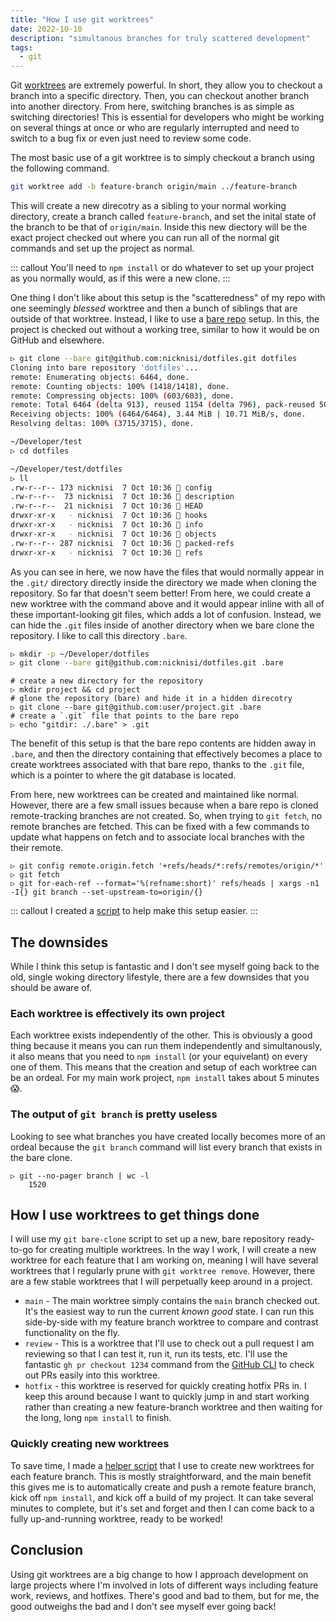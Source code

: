 ```yaml
---
title: "How I use git worktrees"
date: 2022-10-10
description: "simultanous branches for truly scattered development"
tags:
  - git
---
```


Git [worktrees](https://git-scm.com/docs/git-worktree) are extremely powerful. In short, they allow you to checkout a
branch into a specific directory. Then, you can checkout another branch into another directory. From here, switching
branches is as simple as switching directories! This is essential for developers who might be working on several things
at once or who are regularly interrupted and need to switch to a bug fix or even just need to review some code.

The most basic use of a git worktree is to simply checkout a branch using the following command.

```bash
git worktree add -b feature-branch origin/main ../feature-branch
```

This will create a new direcotry as a sibling to your normal working directory, create a branch called
`feature-branch`, and set the inital state of the branch to be that of `origin/main`. Inside this new diectory will be
the exact project checked out where you can run all of the normal git commands and set up the project as normal.

::: callout
You'll need to `npm install` or do whatever to set up your project as you normally would, as if this were a new clone.
:::

One thing I don't like about this setup is the "scatteredness" of my repo with one seemingly _blessed_ worktree and
then a bunch of siblings that are outside of that worktree. Instead, I like to use a [bare
repo](https://git-scm.com/book/en/v2/Git-on-the-Server-Getting-Git-on-a-Server#_bare_repo) setup. In this, the project
is checked out without a working tree, similar to how it would be on GitHub and elsewhere.

```bash
▷ git clone --bare git@github.com:nicknisi/dotfiles.git dotfiles
Cloning into bare repository 'dotfiles'...
remote: Enumerating objects: 6464, done.
remote: Counting objects: 100% (1418/1418), done.
remote: Compressing objects: 100% (603/603), done.
remote: Total 6464 (delta 913), reused 1154 (delta 796), pack-reused 5046
Receiving objects: 100% (6464/6464), 3.44 MiB | 10.71 MiB/s, done.
Resolving deltas: 100% (3715/3715), done.

~/Developer/test 
▷ cd dotfiles

~/Developer/test/dotfiles 
▷ ll
.rw-r--r-- 173 nicknisi  7 Oct 10:36  config
.rw-r--r--  73 nicknisi  7 Oct 10:36  description
.rw-r--r--  21 nicknisi  7 Oct 10:36  HEAD
drwxr-xr-x   - nicknisi  7 Oct 10:36  hooks
drwxr-xr-x   - nicknisi  7 Oct 10:36  info
drwxr-xr-x   - nicknisi  7 Oct 10:36  objects
.rw-r--r-- 287 nicknisi  7 Oct 10:36  packed-refs
drwxr-xr-x   - nicknisi  7 Oct 10:36  refs
```

As you can see in here, we now have the files that would normally appear in the `.git/` directory directly inside the
directory we made when cloning the repository. So far that doesn't seem better! From here, we could create a new
worktree with the command above and it would appear inline with all of these important-looking git files, which adds a
lot of confusion. Instead, we can hide the `.git` files inside of another directory when we bare clone the repository.
I like to call this directory `.bare`.

```bash
▷ mkdir -p ~/Developer/dotfiles
▷ git clone --bare git@github.com:nicknisi/dotfiles.git .bare
```

```shell
# create a new directory for the repository
▷ mkdir project && cd project
# glone the repository (bare) and hide it in a hidden direcotry
▷ git clone --bare git@github.com:user/project.git .bare
# create a `.git` file that points to the bare repo
▷ echo "gitdir: ./.bare" > .git
```

The benefit of this setup is that the bare repo contents are  hidden away in `.bare`, and then the directory containing
that effectively becomes a place to create worktrees associated with that bare repo, thanks to the `.git` file, which
is a pointer to where the git database is located.

From here, new worktrees can be created and maintained like normal. However, there are a few small issues because when
a bare repo is cloned remote-tracking branches are not created. So, when trying to `git fetch`, no remote branches are
fetched. This can be fixed with a few commands to update what happens on fetch and to associate local branches with the
their remote.


```shell
▷ git config remote.origin.fetch '+refs/heads/*:refs/remotes/origin/*'
▷ git fetch
▷ git for-each-ref --format='%(refname:short)' refs/heads | xargs -n1 -I{} git branch --set-upstream-to=origin/{}
```

::: callout
I created a [script](https://github.com/nicknisi/dotfiles/blob/main/bin/git-bare-clone) to help make this setup easier.
:::

## The downsides

While I think this setup is fantastic and I don't see myself going back to the old, single woking directory lifestyle,
there are a few downsides that you should be aware of.

### Each worktree is effectively its own project

Each worktree exists independently of the other. This is obviously a good thing because it means you can run them
independently and simultanously, it also means that you need to `npm install` (or your equivelant) on every one of
them. This means that the creation and setup of each worktree can be an ordeal. For my main work project, `npm install`
takes about 5 minutes 😱.

### The output of `git branch` is pretty useless

Looking to see what branches you have created locally becomes more of an ordeal because the `git branch` command will
list every branch that exists in the bare clone.

```shell
▷ git --no-pager branch | wc -l
    1520
```

## How I use worktrees to get things done

I will use my `git bare-clone` script to set up a new, bare repository ready-to-go for creating multiple worktrees. In
the way I work, I will create a new worktree for each feature that I am working on, meaning I will have several
worktrees that I regularly prune with `git worktree remove`. However, there are a few stable worktrees that I will
perpetually keep around in a project.

- `main` - The main worktree simply contains the `main` branch checked out. It's the easiest way to run the current
  _known good_ state. I can run this side-by-side with my feature branch worktree to compare and contrast functionality
  on the fly.
- `review` - This is a worktree that I'll use to check out a pull request I am reviewing so that I can test it, run
  it, run its tests, etc. I'll use the fantastic `gh pr checkout 1234` command from the [GitHub
  CLI](https://cli.github.com) to check out PRs easily into this
  worktree.
- `hotfix` - this worktree is reserved for quickly creating hotfix PRs in. I keep this around because I want to quickly
  jump in and start working rather than creating a new feature-branch worktree and then waiting for the long, long `npm
  install` to finish.

### Quickly creating new worktrees

To save time, I made a [helper script](https://gist.github.com/nicknisi/a26f148611517e3d998eb456ac57efff) that I use to
create new worktrees for each feature branch. This is mostly straightforward, and the main benefit this gives me is to
automatically create and push a remote feature branch, kick off `npm install`, and kick off a build of my project. It
can take several minutes to complete, but it's set and forget and then I can come back to a fully up-and-running
worktree, ready to be worked!

## Conclusion

Using git worktrees are a big change to how I approach development on large projects where I'm involved in lots of
different ways including feature work, reviews, and hotfixes. There's good and bad to them, but for me, the good
outweighs the bad and I don't see myself ever going back!
